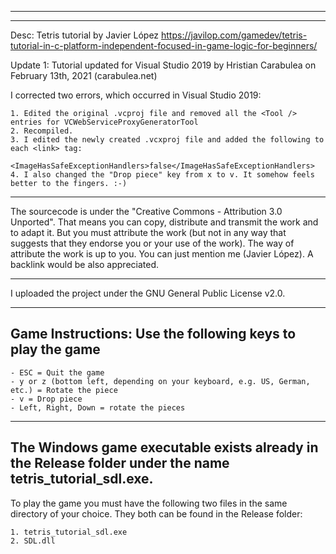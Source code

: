 --------------------------------------------------------------
--------------------------------------------------------------
Desc: Tetris tutorial by Javier López
https://javilop.com/gamedev/tetris-tutorial-in-c-platform-independent-focused-in-game-logic-for-beginners/

Update 1: Tutorial updated for Visual Studio 2019 by Hristian Carabulea on February 13th, 2021 (carabulea.net)

I corrected two errors, which occurred in Visual Studio 2019:
    
    1. Edited the original .vcproj file and removed all the <Tool /> entries for VCWebServiceProxyGeneratorTool
    2. Recompiled.
    3. I edited the newly created .vcxproj file and added the following to each <link> tag:
           <ImageHasSafeExceptionHandlers>false</ImageHasSafeExceptionHandlers>
    4. I also changed the "Drop piece" key from x to v. It somehow feels better to the fingers. :-)

--------------------------------------------------------------

The sourcecode is under the "Creative Commons - Attribution 3.0 Unported". That means you can copy, distribute and transmit the work and to adapt it. But you must attribute the work (but not in any way that suggests that they endorse you or your use of the work). The way of attribute the work is up to you. You can just mention me (Javier López). A backlink would be also appreciated.

--------------------------------------------------------------
I uploaded the project under the GNU General Public License v2.0.

--------------------------------------------------------------
Game Instructions: Use the following keys to play the game
--------------------------------------------------------------

    - ESC = Quit the game
    - y or z (bottom left, depending on your keyboard, e.g. US, German, etc.) = Rotate the piece
    - v = Drop piece
    - Left, Right, Down = rotate the pieces

--------------------------------------------------------------
The Windows game executable exists already in the Release folder under the name tetris_tutorial_sdl.exe.
--------------------------------------------------------------
To play the game you must have the following two files in the same directory of your choice. They both can be found in the Release folder:

    1. tetris_tutorial_sdl.exe
    2. SDL.dll
